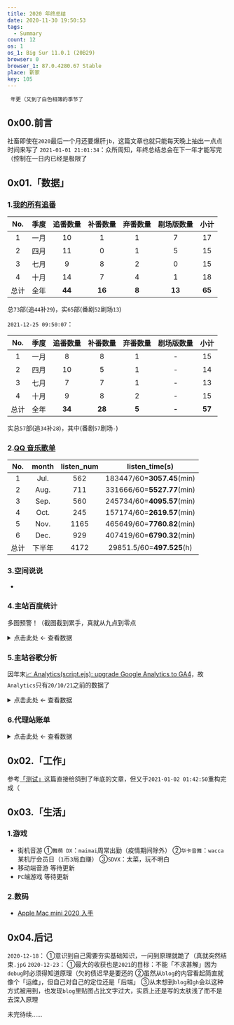 ```yaml
---
title: 2020 年终总结
date: 2020-11-30 19:50:53
tags:
  - Summary
count: 12
os: 1
os_1: Big Sur 11.0.1 (20B29)
browser: 0
browser_1: 87.0.4280.67 Stable
place: 新家
key: 105
---
```

     年更（又到了白色相簿的季节了
<!-- more -->
## 0x00.前言
社畜即使在`2020`最后一个月还要爆肝`jb`，这篇文章也就只能每天晚上抽出一点点时间来写了
`2021-01-01 21:01:34`：众所周知，年终总结总会在下一年才能写完（控制在一日内已经是极限了

## 0x01.「数据」
### 1.[我的所有追番](https://lab.yuangezhizao.cn/bangumi?seasons)
No. | 季度 | 追番数量 | 补番数量 | 弃番数量 | 剧场版数量 | 小计
:---: | :---: | :---: | :---: | :---:| :---: | :---:
1 | 一月 | 10 | 1 | 1 | 7 | 17
2 | 四月 | 11 | 0 | 1 | 5 | 15
3 | 七月 | 9 | 8 | 2 | 0 | 15
4 | 十月 | 14 | 7 | 4 | 1 | 18
总计 | 全年 | **44** | **16** | **8** | **13** | **65**

总`73`部(追`44`补`29`)，实`65`部(番剧`52`剧场`13`)

`2021-12-25 09:50:07`：

No. | 季度 | 追番数量 | 补番数量 | 弃番数量 | 剧场版数量 | 小计
:---: | :---: | :---: | :---: | :---:| :---: | :---:
1 | 一月 | 8 | 8 | 1 | - | 15
2 | 四月 | 10 | 5 | 1 | - | 14
3 | 七月 | 7 | 7 | 1 | - | 13
4 | 十月 | 9 | 8 | 2 | - | 15
总计 | 全年 | **34** | **28** | **5** | **-** | **57**

实总`57`部(追`34`补`28`)，其中(番剧`57`剧场`-`)

### 2.[QQ 音乐歌单](https://y.qq.com/n/yqq/playlist/3169160172.html)
No. | month | listen_num | listen_time(s)
:---: | :---: | :---: | :---:
1 | Jul. | 562 | 183447/60=**3057.45**(min)
2 | Aug. | 711 | 331666/60=**5527.77**(min)
3 | Sep. | 560 | 245734/60=**4095.57**(min)
4 | Oct. | 245 | 157174/60=**2619.57**(min)
5 | Nov. | 1165 | 465649/60=**7760.82**(min)
6 | Dec. | 929 | 407419/60=**6790.32**(min)
总计 | 下半年 | 4172 | 29851.5/60=**497.525**(h)

### 3.空间说说
-

### 4.主站百度统计
多图预警！（截图截到累手，真就从九点到零点

<details><summary>点击此处 ← 查看数据</summary>

![](https://i1.yuangezhizao.cn/macOS/QQ20210101-210752@2x.png!webp)
![](https://i1.yuangezhizao.cn/macOS/QQ20210101-211236@2x.png!webp)
![](https://i1.yuangezhizao.cn/macOS/QQ20210101-211508@2x.png!webp)
![](https://i1.yuangezhizao.cn/macOS/QQ20210101-212035@2x.png!webp)
![](https://i1.yuangezhizao.cn/macOS/QQ20210101-213855@2x.png!webp)
![](https://i1.yuangezhizao.cn/macOS/QQ20210101-213923@2x.png!webp)
![](https://i1.yuangezhizao.cn/macOS/QQ20210101-214011@2x.png!webp)
![](https://i1.yuangezhizao.cn/macOS/QQ20210101-214104@2x.png!webp)
![](https://i1.yuangezhizao.cn/macOS/QQ20210101-214254@2x.png!webp)
![](https://i1.yuangezhizao.cn/macOS/QQ20210101-214314@2x.png!webp)
![](https://i1.yuangezhizao.cn/macOS/QQ20210101-214330@2x.png!webp)
![](https://i1.yuangezhizao.cn/macOS/QQ20210101-214344@2x.png!webp)
![](https://i1.yuangezhizao.cn/macOS/QQ20210101-214428@2x.png!webp)
![](https://i1.yuangezhizao.cn/macOS/QQ20210101-214506@2x.png!webp)
![](https://i1.yuangezhizao.cn/macOS/QQ20210101-214525@2x.png!webp)
![](https://i1.yuangezhizao.cn/macOS/QQ20210101-214547@2x.png!webp)
![](https://i1.yuangezhizao.cn/macOS/QQ20210101-214655@2x.png!webp)
![](https://i1.yuangezhizao.cn/macOS/QQ20210101-214818@2x.png!webp)
![](https://i1.yuangezhizao.cn/macOS/QQ20210101-214938@2x.png!webp)
![](https://i1.yuangezhizao.cn/macOS/QQ20210101-215013@2x.png!webp)
![](https://i1.yuangezhizao.cn/macOS/QQ20210101-215827@2x.png!webp)
![](https://i1.yuangezhizao.cn/macOS/QQ20210101-220439@2x.png!webp)
![](https://i1.yuangezhizao.cn/macOS/QQ20210101-220514@2x.png!webp)
![](https://i1.yuangezhizao.cn/macOS/QQ20210101-220645@2x.png!webp)
![](https://i1.yuangezhizao.cn/macOS/QQ20210101-220716@2x.png!webp)
![](https://i1.yuangezhizao.cn/macOS/QQ20210101-220759@2x.png!webp)
![](https://i1.yuangezhizao.cn/macOS/QQ20210101-220959@2x.png!webp)

</details>

### 5.主站谷歌分析
因年末[📈 Analytics(script.ejs): upgrade Google Analytics to GA4](https://github.com/yuangezhizao/www/commit/8793ecb60cb2b327867091c43bb4a4f4acbcc8fa)，故`Analytics`只有`20/10/21`之前的数据了

<details><summary>点击此处 ← 查看数据</summary>

![](https://i1.yuangezhizao.cn/macOS/QQ20210101-222748@2x.png!webp)
![](https://i1.yuangezhizao.cn/macOS/QQ20210101-223057@2x.png!webp)
![](https://i1.yuangezhizao.cn/macOS/QQ20210101-223305@2x.png!webp)
![](https://i1.yuangezhizao.cn/macOS/QQ20210101-223338@2x.png!webp)
![](https://i1.yuangezhizao.cn/macOS/QQ20210101-223403@2x.png!webp)
![](https://i1.yuangezhizao.cn/macOS/QQ20210101-223913@2x.png!webp)
![](https://i1.yuangezhizao.cn/macOS/QQ20210101-223949@2x.png!webp)
![](https://i1.yuangezhizao.cn/macOS/QQ20210101-224025@2x.png!webp)
![](https://i1.yuangezhizao.cn/macOS/QQ20210101-224128@2x.png!webp)
![](https://i1.yuangezhizao.cn/macOS/QQ20210101-224225@2x.png!webp)
![](https://i1.yuangezhizao.cn/macOS/QQ20210101-224250@2x.png!webp)
![](https://i1.yuangezhizao.cn/macOS/QQ20210101-224314@2x.png!webp)
![](https://i1.yuangezhizao.cn/macOS/QQ20210101-224441@2x.png!webp)
![](https://i1.yuangezhizao.cn/macOS/QQ20210101-224519@2x.png!webp)
![](https://i1.yuangezhizao.cn/macOS/QQ20210101-224549@2x.png!webp)
![](https://i1.yuangezhizao.cn/macOS/QQ20210101-224654@2x.png!webp)
![](https://i1.yuangezhizao.cn/macOS/QQ20210101-224730@2x.png!webp)
![](https://i1.yuangezhizao.cn/macOS/QQ20210101-225043@2x.png!webp)
![](https://i1.yuangezhizao.cn/macOS/QQ20210101-225743@2x.png!webp)
![](https://i1.yuangezhizao.cn/macOS/QQ20210101-225904@2x.png!webp)
![](https://i1.yuangezhizao.cn/macOS/QQ20210101-230005@2x.png!webp)
![](https://i1.yuangezhizao.cn/macOS/QQ20210101-230123@2x.png!webp)
![](https://i1.yuangezhizao.cn/macOS/QQ20210101-230207@2x.png!webp)
![](https://i1.yuangezhizao.cn/macOS/QQ20210101-230310@2x.png!webp)
![](https://i1.yuangezhizao.cn/macOS/QQ20210101-230354@2x.png!webp)
![](https://i1.yuangezhizao.cn/macOS/QQ20210101-230417@2x.png!webp)
![](https://i1.yuangezhizao.cn/macOS/QQ20210101-230602@2x.png!webp)
![](https://i1.yuangezhizao.cn/macOS/QQ20210101-231139@2x.png!webp)
![](https://i1.yuangezhizao.cn/macOS/QQ20210101-231212@2x.png!webp)
![](https://i1.yuangezhizao.cn/macOS/QQ20210101-231607@2x.png!webp)
![](https://i1.yuangezhizao.cn/macOS/QQ20210101-231640@2x.png!webp)
![](https://i1.yuangezhizao.cn/macOS/QQ20210101-231714@2x.png!webp)
![](https://i1.yuangezhizao.cn/macOS/QQ20210101-231756@2x.png!webp)
![](https://i1.yuangezhizao.cn/macOS/QQ20210101-231824@2x.png!webp)
![](https://i1.yuangezhizao.cn/macOS/QQ20210101-231927@2x.png!webp)
![](https://i1.yuangezhizao.cn/macOS/QQ20210101-232144@2x.png!webp)
![](https://i1.yuangezhizao.cn/macOS/QQ20210101-232850@2x.png!webp)

`GA4`
![](https://i1.yuangezhizao.cn/macOS/QQ20210101-233321@2x.png!webp)
![](https://i1.yuangezhizao.cn/macOS/QQ20210101-234758@2x.png!webp)
![](https://i1.yuangezhizao.cn/macOS/QQ20210101-234838@2x.png!webp)
![](https://i1.yuangezhizao.cn/macOS/QQ20210101-234906@2x.png!webp)
![](https://i1.yuangezhizao.cn/macOS/QQ20210101-234926@2x.png!webp)
![](https://i1.yuangezhizao.cn/macOS/QQ20210101-234947@2x.png!webp)
![](https://i1.yuangezhizao.cn/macOS/QQ20210101-235009@2x.png!webp)
![](https://i1.yuangezhizao.cn/macOS/QQ20210101-235032@2x.png!webp)
![](https://i1.yuangezhizao.cn/macOS/QQ20210101-235053@2x.png!webp)
![](https://i1.yuangezhizao.cn/macOS/QQ20210101-235119@2x.png!webp)
![](https://i1.yuangezhizao.cn/macOS/QQ20210101-235147@2x.png!webp)
![](https://i1.yuangezhizao.cn/macOS/QQ20210101-235204@2x.png!webp)
![](https://i1.yuangezhizao.cn/macOS/QQ20210101-235335@2x.png!webp)
![](https://i1.yuangezhizao.cn/macOS/QQ20210101-235352@2x.png!webp)

</details>

### 6.代理站账单

<details><summary>点击此处 ← 查看数据</summary>

![Skysilk](https://i1.yuangezhizao.cn/macOS/QQ20210102-002006@2x.png!webp)
![2001-02](https://i1.yuangezhizao.cn/macOS/QQ20210102-003100@2x.png!webp)
![2003-04](https://i1.yuangezhizao.cn/macOS/QQ20210102-003223@2x.png!webp)
![2005-06](https://i1.yuangezhizao.cn/macOS/QQ20210102-003247@2x.png!webp)
![2007-08](https://i1.yuangezhizao.cn/macOS/QQ20210102-003310@2x.png!webp)
![2009-10](https://i1.yuangezhizao.cn/macOS/QQ20210102-003338@2x.png!webp)
![2011-12](https://i1.yuangezhizao.cn/macOS/QQ20210102-003412@2x.png!webp)

</details>

## 0x02.「工作」
参考[「测试」](../works/ALSI/test.html)这篇直接给鸽到了年底的文章，但又于`2021-01-02 01:42:50`重构完成（

## 0x03.「生活」
### 1.游戏
- 街机音游
①`舞萌 DX`：`maimai`周常出勤（疫情期间除外）
②`华卡音舞`：`wacca`某机厅会员日（`1`币`3`局血赚）
③`SDVX`：太菜，玩不明白
- 移动端音游
等待更新
- `PC`端游戏
等待更新

### 2.数码
- [Apple Mac mini 2020 入手](../macOS/Big-Sur/mini.html)

</details>

## 0x04.后记
`2020-12-18`：
①意识到自己需要夯实基础知识，一问到原理就跪了（真就突然结束`.jpG`
`2020-12-23`：
①最大的收获也是`2021`的目标：不能「不求甚解」因为`debug`时必须得知道原理（欠的债迟早是要还的
②虽然从`blog`的内容看起简直就像个「运维」，但自己对自己的定位还是「后端」
③从未想到`blog`和`gh`会以这种方式被用到，也发现`blog`里贴图占比文字过大，实质上还是写的太肤浅了而不是去深入原理

未完待续……
